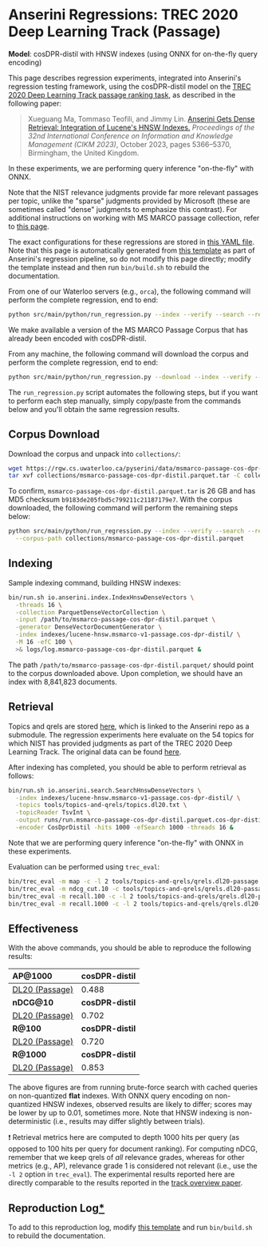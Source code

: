 # Anserini Regressions: TREC 2020 Deep Learning Track (Passage)

**Model**: cosDPR-distil with HNSW indexes (using ONNX for on-the-fly query encoding)

This page describes regression experiments, integrated into Anserini's regression testing framework, using the cosDPR-distil model on the [TREC 2020 Deep Learning Track passage ranking task](https://trec.nist.gov/data/deep2019.html), as described in the following paper:

> Xueguang Ma, Tommaso Teofili, and Jimmy Lin. [Anserini Gets Dense Retrieval: Integration of Lucene's HNSW Indexes.](https://dl.acm.org/doi/10.1145/3583780.3615112) _Proceedings of the 32nd International Conference on Information and Knowledge Management (CIKM 2023)_, October 2023, pages 5366–5370, Birmingham, the United Kingdom.

In these experiments, we are performing query inference "on-the-fly" with ONNX.

Note that the NIST relevance judgments provide far more relevant passages per topic, unlike the "sparse" judgments provided by Microsoft (these are sometimes called "dense" judgments to emphasize this contrast).
For additional instructions on working with MS MARCO passage collection, refer to [this page](experiments-msmarco-passage.md).

The exact configurations for these regressions are stored in [this YAML file](../../src/main/resources/regression/dl20-passage.cos-dpr-distil.parquet.hnsw.onnx.yaml).
Note that this page is automatically generated from [this template](../../src/main/resources/docgen/templates/dl20-passage.cos-dpr-distil.parquet.hnsw.onnx.template) as part of Anserini's regression pipeline, so do not modify this page directly; modify the template instead and then run `bin/build.sh` to rebuild the documentation.

From one of our Waterloo servers (e.g., `orca`), the following command will perform the complete regression, end to end:

```bash
python src/main/python/run_regression.py --index --verify --search --regression dl20-passage.cos-dpr-distil.parquet.hnsw.onnx
```

We make available a version of the MS MARCO Passage Corpus that has already been encoded with cosDPR-distil.

From any machine, the following command will download the corpus and perform the complete regression, end to end:

```bash
python src/main/python/run_regression.py --download --index --verify --search --regression dl20-passage.cos-dpr-distil.parquet.hnsw.onnx
```

The `run_regression.py` script automates the following steps, but if you want to perform each step manually, simply copy/paste from the commands below and you'll obtain the same regression results.

## Corpus Download

Download the corpus and unpack into `collections/`:

```bash
wget https://rgw.cs.uwaterloo.ca/pyserini/data/msmarco-passage-cos-dpr-distil.parquet.tar -P collections/
tar xvf collections/msmarco-passage-cos-dpr-distil.parquet.tar -C collections/
```

To confirm, `msmarco-passage-cos-dpr-distil.parquet.tar` is 26 GB and has MD5 checksum `b9183de205fbd5c799211c21187179e7`.
With the corpus downloaded, the following command will perform the remaining steps below:

```bash
python src/main/python/run_regression.py --index --verify --search --regression dl20-passage.cos-dpr-distil.parquet.hnsw.onnx \
  --corpus-path collections/msmarco-passage-cos-dpr-distil.parquet
```

## Indexing

Sample indexing command, building HNSW indexes:

```bash
bin/run.sh io.anserini.index.IndexHnswDenseVectors \
  -threads 16 \
  -collection ParquetDenseVectorCollection \
  -input /path/to/msmarco-passage-cos-dpr-distil.parquet \
  -generator DenseVectorDocumentGenerator \
  -index indexes/lucene-hnsw.msmarco-v1-passage.cos-dpr-distil/ \
  -M 16 -efC 100 \
  >& logs/log.msmarco-passage-cos-dpr-distil.parquet &
```

The path `/path/to/msmarco-passage-cos-dpr-distil.parquet/` should point to the corpus downloaded above.
Upon completion, we should have an index with 8,841,823 documents.

## Retrieval

Topics and qrels are stored [here](https://github.com/castorini/anserini-tools/tree/master/topics-and-qrels), which is linked to the Anserini repo as a submodule.
The regression experiments here evaluate on the 54 topics for which NIST has provided judgments as part of the TREC 2020 Deep Learning Track.
The original data can be found [here](https://trec.nist.gov/data/deep2020.html).

After indexing has completed, you should be able to perform retrieval as follows:

```bash
bin/run.sh io.anserini.search.SearchHnswDenseVectors \
  -index indexes/lucene-hnsw.msmarco-v1-passage.cos-dpr-distil/ \
  -topics tools/topics-and-qrels/topics.dl20.txt \
  -topicReader TsvInt \
  -output runs/run.msmarco-passage-cos-dpr-distil.parquet.cos-dpr-distil-hnsw-onnx.topics.dl20.txt \
  -encoder CosDprDistil -hits 1000 -efSearch 1000 -threads 16 &
```

Note that we are performing query inference "on-the-fly" with ONNX in these experiments.

Evaluation can be performed using `trec_eval`:

```bash
bin/trec_eval -m map -c -l 2 tools/topics-and-qrels/qrels.dl20-passage.txt runs/run.msmarco-passage-cos-dpr-distil.parquet.cos-dpr-distil-hnsw-onnx.topics.dl20.txt
bin/trec_eval -m ndcg_cut.10 -c tools/topics-and-qrels/qrels.dl20-passage.txt runs/run.msmarco-passage-cos-dpr-distil.parquet.cos-dpr-distil-hnsw-onnx.topics.dl20.txt
bin/trec_eval -m recall.100 -c -l 2 tools/topics-and-qrels/qrels.dl20-passage.txt runs/run.msmarco-passage-cos-dpr-distil.parquet.cos-dpr-distil-hnsw-onnx.topics.dl20.txt
bin/trec_eval -m recall.1000 -c -l 2 tools/topics-and-qrels/qrels.dl20-passage.txt runs/run.msmarco-passage-cos-dpr-distil.parquet.cos-dpr-distil-hnsw-onnx.topics.dl20.txt
```

## Effectiveness

With the above commands, you should be able to reproduce the following results:

| **AP@1000**                                                                                                  | **cosDPR-distil**|
|:-------------------------------------------------------------------------------------------------------------|------------------|
| [DL20 (Passage)](https://trec.nist.gov/data/deep2020.html)                                                   | 0.488            |
| **nDCG@10**                                                                                                  | **cosDPR-distil**|
| [DL20 (Passage)](https://trec.nist.gov/data/deep2020.html)                                                   | 0.702            |
| **R@100**                                                                                                    | **cosDPR-distil**|
| [DL20 (Passage)](https://trec.nist.gov/data/deep2020.html)                                                   | 0.720            |
| **R@1000**                                                                                                   | **cosDPR-distil**|
| [DL20 (Passage)](https://trec.nist.gov/data/deep2020.html)                                                   | 0.853            |

The above figures are from running brute-force search with cached queries on non-quantized **flat** indexes.
With ONNX query encoding on non-quantized HNSW indexes, observed results are likely to differ; scores may be lower by up to 0.01, sometimes more.
Note that HNSW indexing is non-deterministic (i.e., results may differ slightly between trials).

❗ Retrieval metrics here are computed to depth 1000 hits per query (as opposed to 100 hits per query for document ranking).
For computing nDCG, remember that we keep qrels of _all_ relevance grades, whereas for other metrics (e.g., AP), relevance grade 1 is considered not relevant (i.e., use the `-l 2` option in `trec_eval`).
The experimental results reported here are directly comparable to the results reported in the [track overview paper](https://arxiv.org/abs/2102.07662).

## Reproduction Log[*](reproducibility.md)

To add to this reproduction log, modify [this template](../../src/main/resources/docgen/templates/dl20-passage.cos-dpr-distil.parquet.hnsw.onnx.template) and run `bin/build.sh` to rebuild the documentation.
